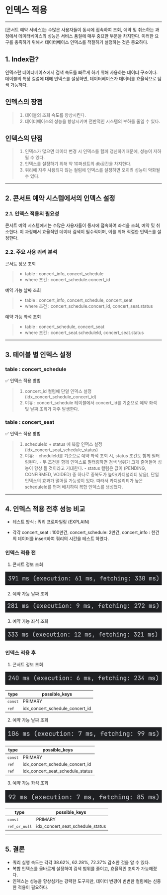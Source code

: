 # 인덱스 적용

- - -

[콘서트 예약 서비스]는 수많은 사용자들이 동시에 접속하여 조회, 예약 및 취소하는 과정에서 데이터베이스의 성능은 서비스 품질에 매우 중요한 부분을 차지한다.
이러한 요구를 충족하기 위해서 데이터베이스 인덱스를 적절하기 설정하는 것은 중요하다.


## 1. Index란? 

인덱스란 데이터베이스에서 검색 속도를 빠르게 하기 위해 사용하는 데이터 구조이다. 
데이블의 특정 컬럼에 대해 인덱스를 설정하면, 데이터베이스가 데이터를 효율적으로 탐색 가능하다.

## 인덱스의 장점
>
> 1. 테이블의 조회 속도를 향상시킨다.
> 2. 데이터베이스의 성능을 향상시키며 전반적인 시스템의 부하를 줄일 수 있다.

## 인덱스의 단점
> 1. 인덱스가 많으면 데이터 변경 시 인덱스를 함께 갱신하기때문에, 성능이 저하될 수 있다.
> 2. 인덱스를 설정하기 위해 약 10퍼센트의 db공간을 차지한다.
> 3. 쿼리에 자주 사용되지 않는 컬럼에 인덱스를 설정하면 오히려 성능이 악화될 수 있다.

- - -

## 2. 콘서트 예약 시스템에서의 인덱스 설정

### 2.1. 인덱스 적용의 필요성
콘서트 예약 시스템에서는 수많은 사용자들이 동시에 접속하여 좌석을 조회, 예약 및 취소한다.
이 과정에서 효율적인 데이터 검색이 필수적이며, 이를 위해 적절한 인덱스를 설정한다.

### 2.2. 주요 사용 쿼리 분석

콘서트 정보 조회

> - table : concert_info, concert_schedule
> - where 조건 : concert_schedule.concert_id

예약 가능 날짜 조회
> - table : concert_info, concert_schedule, concert_seat
> - where 조건 : concert_schedule.concert_id, concert_seat.status

예약 가능 좌석 조회
> - table : concert_schedule, concert_seat
> - where 조건 : concert_seat.scheduleId, concert_seat.status

- - - 

## 3. 테이블 별 인덱스 설정

### table : concert_schedule

✅ 인덱스 적용 방법 
>
> 1. concert_id 컬럼에 단일 인덱스 설정 (idx_concert_schedule_concert_id)
> 2. 이유 : concert_schedule 테이블에서 concert_id를 기준으로 예약 좌석 및 날짜 조회가 자주 발생한다.


### table : concert_seat

✅ 인덱스 적용 방법

> 1. scheduleId + status 에 복합 인덱스 설정 (idx_concert_seat_schedule_status)
> 2. 이유:
>         - cheduleId를 기준으로 예약 좌석 조회 시, status 조건도 함께 필터링된다.
>         - 두 조건을 함께 인덱스로 필터링하면 검색 범위가 크게 줄어들어 성능이 향상 될 것이라고 기대한다.
>         - status 컬럼은 값이 (PENDING, CONFIRMED, VOIDED) 중 하나로 중복도가 높아(카디널리티 낮음), 단일 인덱스의 효과가 떨어질 가능성이 있다.
>           따라서 카디널리티가 높은 scheduleId를 먼저 배치하여 복합 인덱스를 생성했다.

- - -

## 4. 인덱스 적용 전후 성능 비교
- 테스트 방식 : 쿼리 프로파일링 (EXPLAIN)

- 각각 concert_seat : 100만건, concert_schedule: 2만건, concert_info : 천건 의 데이터를 insert하여 쿼리의 시간을 테스트 하였다.

### 인덱스 적용 전

1) 콘서트 정보 조회

![concertInfo.png](images/concertInfo.png)

2) 예약 가능 날짜 조회

![availableDate.png](images/availableDate.png)

3) 예약 가능 좌석 조회

![availableSeat.png](images/availableSeat.png)

### 인덱스 적용 후

1) 콘서트 정보 조회

![concertInfoIndex.png](images/concertInfoIndex.png)

| type                                        | possible_keys              |
|---------------------------------------------|----------------------------|
| `const`     | PRIMARY        |
| `ref`   | idx_concert_schedule_concert_id               |

2) 예약 가능 날짜 조회

![availableDateIndex.png](images/availableDateIndex.png)

| type                                        | possible_keys              |
|---------------------------------------------|----------------------------|
| `const`     | PRIMARY        |
| `ref`   | idx_concert_schedule_concert_id               |
| `ref` | idx_concert_seat_schedule_status |

3) 예약 가능 좌석 조회

![availableSeatIndex.png](images/availableSeatIndex.png)

| type                                        | possible_keys              |
|---------------------------------------------|----------------------------|
| `const`     | PRIMARY        |
| `ref_or_null`   | idx_concert_seat_schedule_status               |

- - -

## 5. 결론

- 쿼리 실행 속도는 각각 38.62%, 62.28%, 72.37% 감소한 것을 알 수 있다.
- 복합 인덱스를 올바르게 설정하여 검색 범위를 줄이고, 효율적인 조회가 가능해졌다.
- 인덱스는 성능을 향상심키는 강력한 도구지만, 데이터 변경이 빈번한 컬럼에는 신중한 적용이 필요하다.
